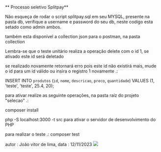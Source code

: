 ** Processo seletivo Splitpay**

 Não esqueça de rodar o script splitpay.sql em seu MYSQL, presente na pasta db, verifique a username e password do seu db, neste codigo esta setado como admin ambos.

 também esta disponível a collection json para o postman, na pasta collection

 Lembra-se que o teste unitário realiza a operação delete com o id 1, se ativado este id será deletado

 se realizado novamente retornará erro pois este id não existirá mais, mude o id para um id válido ou
 insira o registro 1 novamente .:

 INSERT INTO `produtos` (`id`, `nome`, `descricao`, `preco`, `quantidade`) VALUES (1, 'teste', 'teste', 25.4, 20);

 para ativar realize as seguinte operações, na pasta raíz do projeto "selecao" .:

 composer install 

 php -S localhost:3000 -t src para ativar o servidor de desenvolvimento do PHP

para realizar o teste .: composer test 

autor : João vitor de lima, data : 12/11/2023 <a href="https://www.linkedin.com/in/jo%C3%A3o-vitor-de-lima-74441b1b1/" target="_blank"><img loading="lazy" src="https://img.shields.io/badge/-LinkedIn-%230077B5?style=for-the-badge&logo=linkedin&logoColor=white" target="_blank"></a>   
